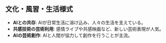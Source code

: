 ## 文化・風習・生活様式

- **AIとの共存**: AIが日常生活に溶け込み、人々の生活を支えている。
- **共感技術の芸術利用**: 感情ライブや共感映画など、新しい芸術表現が人気。
- **AIの芸術創作**: AIと人間が協力して創作を行うことが主流。